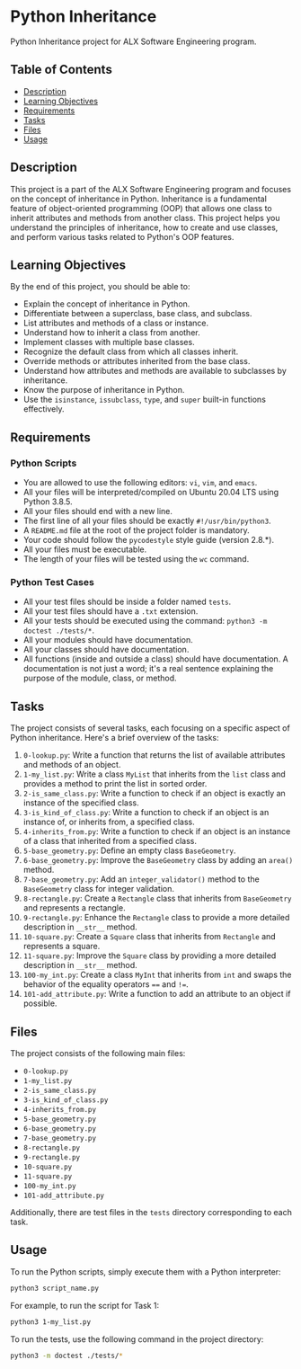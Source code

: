 # Python Inheritance

Python Inheritance project for ALX Software Engineering program.

## Table of Contents
- [Description](#description)
- [Learning Objectives](#learning-objectives)
- [Requirements](#requirements)
- [Tasks](#tasks)
- [Files](#files)
- [Usage](#usage)

## Description

This project is a part of the ALX Software Engineering program and focuses on the concept of inheritance in Python. Inheritance is a fundamental feature of object-oriented programming (OOP) that allows one class to inherit attributes and methods from another class. This project helps you understand the principles of inheritance, how to create and use classes, and perform various tasks related to Python's OOP features.

## Learning Objectives

By the end of this project, you should be able to:

- Explain the concept of inheritance in Python.
- Differentiate between a superclass, base class, and subclass.
- List attributes and methods of a class or instance.
- Understand how to inherit a class from another.
- Implement classes with multiple base classes.
- Recognize the default class from which all classes inherit.
- Override methods or attributes inherited from the base class.
- Understand how attributes and methods are available to subclasses by inheritance.
- Know the purpose of inheritance in Python.
- Use the `isinstance`, `issubclass`, `type`, and `super` built-in functions effectively.

## Requirements

### Python Scripts

- You are allowed to use the following editors: `vi`, `vim`, and `emacs`.
- All your files will be interpreted/compiled on Ubuntu 20.04 LTS using Python 3.8.5.
- All your files should end with a new line.
- The first line of all your files should be exactly `#!/usr/bin/python3`.
- A `README.md` file at the root of the project folder is mandatory.
- Your code should follow the `pycodestyle` style guide (version 2.8.*).
- All your files must be executable.
- The length of your files will be tested using the `wc` command.

### Python Test Cases

- All your test files should be inside a folder named `tests`.
- All your test files should have a `.txt` extension.
- All your tests should be executed using the command: `python3 -m doctest ./tests/*`.
- All your modules should have documentation.
- All your classes should have documentation.
- All functions (inside and outside a class) should have documentation. A documentation is not just a word; it's a real sentence explaining the purpose of the module, class, or method.

## Tasks

The project consists of several tasks, each focusing on a specific aspect of Python inheritance. Here's a brief overview of the tasks:

1. `0-lookup.py`: Write a function that returns the list of available attributes and methods of an object.
2. `1-my_list.py`: Write a class `MyList` that inherits from the `list` class and provides a method to print the list in sorted order.
3. `2-is_same_class.py`: Write a function to check if an object is exactly an instance of the specified class.
4. `3-is_kind_of_class.py`: Write a function to check if an object is an instance of, or inherits from, a specified class.
5. `4-inherits_from.py`: Write a function to check if an object is an instance of a class that inherited from a specified class.
6. `5-base_geometry.py`: Define an empty class `BaseGeometry`.
7. `6-base_geometry.py`: Improve the `BaseGeometry` class by adding an `area()` method.
8. `7-base_geometry.py`: Add an `integer_validator()` method to the `BaseGeometry` class for integer validation.
9. `8-rectangle.py`: Create a `Rectangle` class that inherits from `BaseGeometry` and represents a rectangle.
10. `9-rectangle.py`: Enhance the `Rectangle` class to provide a more detailed description in `__str__` method.
11. `10-square.py`: Create a `Square` class that inherits from `Rectangle` and represents a square.
12. `11-square.py`: Improve the `Square` class by providing a more detailed description in `__str__` method.
13. `100-my_int.py`: Create a class `MyInt` that inherits from `int` and swaps the behavior of the equality operators `==` and `!=`.
14. `101-add_attribute.py`: Write a function to add an attribute to an object if possible.

## Files

The project consists of the following main files:

- `0-lookup.py`
- `1-my_list.py`
- `2-is_same_class.py`
- `3-is_kind_of_class.py`
- `4-inherits_from.py`
- `5-base_geometry.py`
- `6-base_geometry.py`
- `7-base_geometry.py`
- `8-rectangle.py`
- `9-rectangle.py`
- `10-square.py`
- `11-square.py`
- `100-my_int.py`
- `101-add_attribute.py`

Additionally, there are test files in the `tests` directory corresponding to each task.

## Usage

To run the Python scripts, simply execute them with a Python interpreter:

```bash
python3 script_name.py
```

For example, to run the script for Task 1:

```bash
python3 1-my_list.py
```

To run the tests, use the following command in the project directory:

```bash
python3 -m doctest ./tests/*
```
